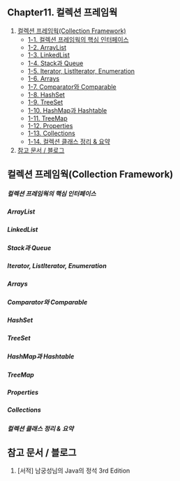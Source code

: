 ## Chapter11. 컬렉션 프레임웍

1. [컬렉션 프레임웍(Collection Framework)](https://github.com/hongcoding94/java_storage/blob/main/Chapter11.%20%EC%BB%AC%EB%A0%89%EC%85%98%20%ED%94%84%EB%A0%88%EC%9E%84%EC%9B%8D.md#%EC%BB%AC%EB%A0%89%EC%85%98-%ED%94%84%EB%A0%88%EC%9E%84%EC%9B%8Dcollection-framework "컬렉션 프레임웍(Collection Framework)")
	- [1-1. 컬렉션 프레임웍의 핵심 인터페이스](https://github.com/hongcoding94/java_storage/blob/main/Chapter11.%20%EC%BB%AC%EB%A0%89%EC%85%98%20%ED%94%84%EB%A0%88%EC%9E%84%EC%9B%8D.md#%EC%BB%AC%EB%A0%89%EC%85%98-%ED%94%84%EB%A0%88%EC%9E%84%EC%9B%8D%EC%9D%98-%ED%95%B5%EC%8B%AC-%EC%9D%B8%ED%84%B0%ED%8E%98%EC%9D%B4%EC%8A%A4 "컬렉션 프레임웍의 핵심 인터페이스")
	- [1-2. ArrayList](https://github.com/hongcoding94/java_storage/blob/main/Chapter11.%20%EC%BB%AC%EB%A0%89%EC%85%98%20%ED%94%84%EB%A0%88%EC%9E%84%EC%9B%8D.md#arraylist "ArrayList")
	- [1-3. LinkedList](https://github.com/hongcoding94/java_storage/blob/main/Chapter11.%20%EC%BB%AC%EB%A0%89%EC%85%98%20%ED%94%84%EB%A0%88%EC%9E%84%EC%9B%8D.md#linkedlist "LinkedList")
	- [1-4. Stack과 Queue](https://github.com/hongcoding94/java_storage/blob/main/Chapter11.%20%EC%BB%AC%EB%A0%89%EC%85%98%20%ED%94%84%EB%A0%88%EC%9E%84%EC%9B%8D.md#stack%EA%B3%BC-queue "Stack과 Queue")
	- [1-5. Iterator, ListIterator, Enumeration](https://github.com/hongcoding94/java_storage/blob/main/Chapter11.%20%EC%BB%AC%EB%A0%89%EC%85%98%20%ED%94%84%EB%A0%88%EC%9E%84%EC%9B%8D.md#iterator-listiterator-enumeration "Iterator, ListIterator, Enumeration")
	- [1-6. Arrays](https://github.com/hongcoding94/java_storage/blob/main/Chapter11.%20%EC%BB%AC%EB%A0%89%EC%85%98%20%ED%94%84%EB%A0%88%EC%9E%84%EC%9B%8D.md#arrays "Arrays")
	- [1-7. Comparator와 Comparable](https://github.com/hongcoding94/java_storage/blob/main/Chapter11.%20%EC%BB%AC%EB%A0%89%EC%85%98%20%ED%94%84%EB%A0%88%EC%9E%84%EC%9B%8D.md#comparator%EC%99%80-comparable "Comparator와 Comparable")
	- [1-8. HashSet](https://github.com/hongcoding94/java_storage/blob/main/Chapter11.%20%EC%BB%AC%EB%A0%89%EC%85%98%20%ED%94%84%EB%A0%88%EC%9E%84%EC%9B%8D.md#hashset "HashSet")
	- [1-9. TreeSet](https://github.com/hongcoding94/java_storage/blob/main/Chapter11.%20%EC%BB%AC%EB%A0%89%EC%85%98%20%ED%94%84%EB%A0%88%EC%9E%84%EC%9B%8D.md#treeset "TreeSet")
	- [1-10. HashMap과 Hashtable](https://github.com/hongcoding94/java_storage/blob/main/Chapter11.%20%EC%BB%AC%EB%A0%89%EC%85%98%20%ED%94%84%EB%A0%88%EC%9E%84%EC%9B%8D.md#hashmap%EA%B3%BC-hashtable "HashMap과 Hashtable")
	- [1-11. TreeMap](https://github.com/hongcoding94/java_storage/blob/main/Chapter11.%20%EC%BB%AC%EB%A0%89%EC%85%98%20%ED%94%84%EB%A0%88%EC%9E%84%EC%9B%8D.md#treemap "TreeMap")
	- [1-12. Properties](https://github.com/hongcoding94/java_storage/blob/main/Chapter11.%20%EC%BB%AC%EB%A0%89%EC%85%98%20%ED%94%84%EB%A0%88%EC%9E%84%EC%9B%8D.md#properties "Properties")
	- [1-13. Collections](https://github.com/hongcoding94/java_storage/blob/main/Chapter11.%20%EC%BB%AC%EB%A0%89%EC%85%98%20%ED%94%84%EB%A0%88%EC%9E%84%EC%9B%8D.md#collections "Collections")
	- [1-14. 컬렉션 클래스 정리 & 요약](https://github.com/hongcoding94/java_storage/blob/main/Chapter11.%20%EC%BB%AC%EB%A0%89%EC%85%98%20%ED%94%84%EB%A0%88%EC%9E%84%EC%9B%8D.md#%EC%BB%AC%EB%A0%89%EC%85%98-%ED%81%B4%EB%9E%98%EC%8A%A4-%EC%A0%95%EB%A6%AC--%EC%9A%94%EC%95%BD "컬렉션 클래스 정리 & 요약")
2. [참고 문서 / 블로그](https://github.com/hongcoding94/java_storage/blob/main/Chapter11.%20%EC%BB%AC%EB%A0%89%EC%85%98%20%ED%94%84%EB%A0%88%EC%9E%84%EC%9B%8D.md#%EC%B0%B8%EA%B3%A0-%EB%AC%B8%EC%84%9C--%EB%B8%94%EB%A1%9C%EA%B7%B8 "참고 문서 / 블로그")


## 컬렉션 프레임웍(Collection Framework)

##### 컬렉션 프레임웍의 핵심 인터페이스

##### ArrayList

##### LinkedList

##### Stack과 Queue

##### Iterator, ListIterator, Enumeration

##### Arrays

##### Comparator와 Comparable

##### HashSet

##### TreeSet

##### HashMap과 Hashtable

##### TreeMap

##### Properties

##### Collections

##### 컬렉션 클래스 정리 & 요약


## 참고 문서 / 블로그
1. [서적] 남궁성님의 Java의 정석 3rd Edition
